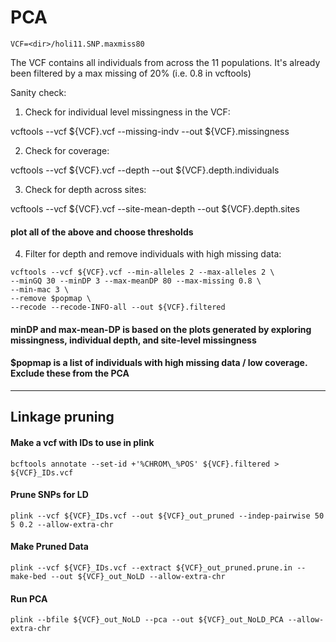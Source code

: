# PCA

`VCF=<dir>/holi11.SNP.maxmiss80`

The VCF contains all individuals from across the 11 populations. It's already been filtered by a max missing of 20% (i.e. 0.8 in vcftools)

Sanity check:

1. Check for individual level missingness in the VCF:

vcftools --vcf ${VCF}.vcf --missing-indv --out ${VCF}.missingness

2. Check for coverage:

vcftools --vcf ${VCF}.vcf --depth --out ${VCF}.depth.individuals

3. Check for depth across sites:

vcftools --vcf ${VCF}.vcf --site-mean-depth --out ${VCF}.depth.sites

#### plot all of the above and choose thresholds

4. Filter for depth and remove individuals with high missing data:

```
vcftools --vcf ${VCF}.vcf --min-alleles 2 --max-alleles 2 \
--minGQ 30 --minDP 3 --max-meanDP 80 --max-missing 0.8 \
--min-mac 3 \
--remove $popmap \
--recode --recode-INFO-all --out ${VCF}.filtered
```

#### minDP and max-mean-DP is based on the plots generated by exploring missingness, individual depth, and site-level missingness
#### $popmap is a list of individuals with high missing data / low coverage. Exclude these from the PCA
--------------------------------------------------
## Linkage pruning

#### Make a vcf with IDs to use in plink
`bcftools annotate --set-id +'%CHROM\_%POS' ${VCF}.filtered > ${VCF}_IDs.vcf`

#### Prune SNPs for LD
`plink --vcf ${VCF}_IDs.vcf --out ${VCF}_out_pruned --indep-pairwise 50 5 0.2 --allow-extra-chr`

#### Make Pruned Data
`plink --vcf ${VCF}_IDs.vcf --extract ${VCF}_out_pruned.prune.in --make-bed --out ${VCF}_out_NoLD --allow-extra-chr`

#### Run PCA
`plink --bfile ${VCF}_out_NoLD --pca --out ${VCF}_out_NoLD_PCA --allow-extra-chr`

